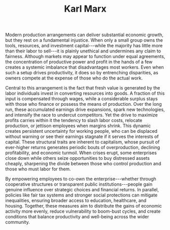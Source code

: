 ﻿---
title: 'Karl Marx'
---
Modern production arrangements can deliver substantial economic growth,
but they rest on a fundamental injustice. When only a small group owns
the tools, resources, and investment capital---while the majority has
little more than their labor to sell---it is plainly unethical and
undermines any claim to fairness. Although markets may appear to
function under equal agreements, the concentration of productive power
and profit in the hands of a few creates a systemic imbalance that
disadvantages most workers. Even when such a setup drives productivity,
it does so by entrenching disparities, as owners compete at the expense
of those who do the actual work.

Central to this arrangement is the fact that fresh value is generated by
the labor individuals invest in converting resources into goods. A
fraction of this input is compensated through wages, while a
considerable surplus stays with those who finance or possess the means
of production. Over the long run, these accumulated earnings drive
expansions, spark new technologies, and intensify the race to undercut
competitors. Yet the drive to maximize profits carries within it the
tendency to slash labor costs, relocate production, or jettison
employees when margins shrink. This dynamic creates persistent
uncertainty for working people, who can be displaced without warning or
see their earnings stagnate if it serves the interests of capital. These
structural traits are inherent to capitalism, whose pursuit of
ever-higher returns generates periodic bouts of overproduction,
declining profitability, and economic turmoil. When crises erupt, some
enterprises close down while others seize opportunities to buy
distressed assets cheaply, sharpening the divide between those who
control production and those who must labor for them.

By empowering employees to co-own the enterprise---whether through
cooperative structures or transparent public institutions---people gain
genuine influence over strategic choices and financial returns. In
parallel, policies like fair tax systems and stronger social protections
can mitigate inequalities, ensuring broader access to education,
healthcare, and housing. Together, these measures aim to distribute the
gains of economic activity more evenly, reduce vulnerability to
boom-bust cycles, and create conditions that balance productivity and
well-being across the wider community.

